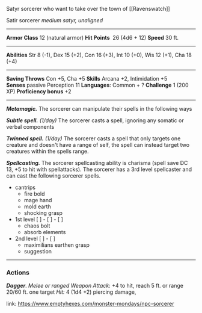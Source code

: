 Satyr sorcerer who want to take over the town of [[Ravenswatch]]

Satir sorcerer
_medium satyr, unaligned_

---

**Armor Class** 12 (natural armor)
**Hit Points**  26 (4d6 + 12)
**Speed** 30 ft.

---

**Abilities** Str 8 (-1), Dex 15 (+2), Con 16 (+3), Int 10 (+0), Wis 12 (+1), Cha 18 (+4)

---

**Saving Throws** Con +5, Cha +5
**Skills** Arcana +2, Intimidation +5
**Senses** passive Perception 11
**Languages**: Common + ?
**Challenge** 1 (200 XP)
**Proficiency bonus** +2

---

**_Metamagic._** The sorcerer can manipulate their spells in the following ways

_**Subtle spell.**_ _(1/day)_ The sorcerer casts a spell, ignoring any somatic or verbal components

_**Twinned spell.**_ _(1/day)_ The sorcerer casts a spell that only targets  one creature and doesn't have a range of self, the spell can instead target two creatures within the spells range.


_**Spellcasting.**_ The sorcerer spellcasting ability is charisma (spell save DC 13, +5 to hit with spellattacks). The sorcerer has a 3rd level spellcaster and can cast the following sorcerer spells.
- cantrips
	- fire bold
	- mage hand 
	- mold earth
	- shocking grasp
- 1st level [ ] - [ ] - [ ]
	- chaos bolt
	- absorb elements
- 2nd level [ ] - [ ] 
	- maximilians earthen grasp
	- suggestion

---

### Actions

_**Dagger**_. _Melee or ranged Weapon Attack_: +4 to hit, reach 5 ft. or range 20/60 ft. one target _Hit:_ 4 (1d4 +2) piercing damage, 

link: https://www.emptyhexes.com/monster-mondays/npc-sorcerer